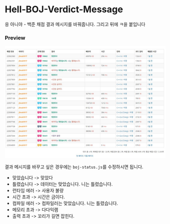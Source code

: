 # Hell-BOJ-Verdict-Message
응 아니야 - 백준 채점 결과 메시지를 바꿔줍니다.
그리고 뒤에 ㅋ을 붙입니다



### Preview

![](./preview.JPG)

결과 메시지를 바꾸고 싶은 경우에는 `boj-status.js`를 수정하시면 됩니다.

* 맞았습니다 -> 맞았다
* 틀렸습니다 -> 데이터는 맞았습니다. 니는 틀렸습니다.
* 런타임 에러 -> 사용자 불량
* 시간 초과 -> 시간은 금이다.
* 컴파일 에러 -> 컴파일러는 맞았습니다. 니는 틀렸습니다.
* 메모리 초과 -> 다다익램
* 출력 초과 -> 꼬리가 길면 잡힌다.
